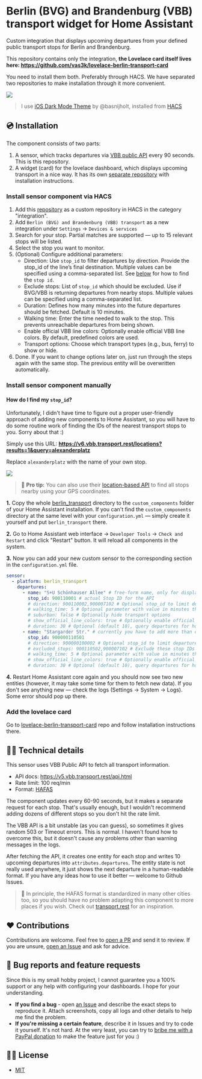 # Berlin (BVG) and Brandenburg (VBB) transport widget for Home Assistant

Custom integration that displays upcoming departures from your defined public transport stops for Berlin and Brandenburg.

This repository contains only the integration, **the Lovelace card itself lives here: https://github.com/vas3k/lovelace-berlin-transport-card**

You need to install them both. Preferably through HACS. We have separated two repositories to make installation through it more convenient.

![](./docs/screenshots/timetable-card.jpg)

> I use [iOS Dark Mode Theme](https://github.com/basnijholt/lovelace-ios-dark-mode-theme) by @basnijholt, installed from [HACS](https://hacs.xyz/)

## 💿 Installation

The component consists of two parts:

1. A sensor, which tracks departures via [VBB public API](https://v6.vbb.transport.rest/api.html#get-stopsiddepartures) every 90 seconds. This is this repository.
2. A widget (card) for the lovelace dashboard, which displays upcoming transport in a nice way. It has its own [separate repository](https://github.com/vas3k/lovelace-berlin-transport-card) with installation instructions.

### Install sensor component via HACS

1. Add this [repository](https://github.com/vas3k/home-assistant-berlin-transport) as a custom repository in HACS in the category "integration".
1. Add `Berlin (BVG) and Brandenburg (VBB) transport` as a new integration under `Settings` -> `Devices & services`  
1. Search for your stop. Partial matches are supported — up to 15 relevant stops will be listed.
1. Select the stop you want to monitor.
1. (Optional) Configure additional parameters:
    - Direction: Use `stop_id` to filter departures by direction. Provide the stop_id of the line’s final destination. Multiple values can be specified using a comma-separated list. See [below](#how-do-i-find-my-stop_id) for how to find the `stop id`.
    - Exclude stops: List of `stop_id` which should be excluded. Use if BVG/VBB is returning departures from nearby stops. Multiple values can be specified using a comma-separated list.
    - Duration: Defines how many minutes into the future departures should be fetched. Default is 10 minutes.
    - Walking time: Enter the time needed to walk to the stop. This prevents unreachable departures from being shown.
    - Enable official VBB line colors: Optionally enable official VBB line colors. By default, predefined colors are used.
    - Transport options: Choose which transport types (e.g., bus, ferry) to show or hide.
1. Done. If you want to change options later on, just run through the steps again with the same stop. The previous entity will be overwritten automatically.

### Install sensor component manually

#### How do I find my `stop_id`?

Unfortunately, I didn't have time to figure out a proper user-friendly approach of adding new components to Home Assistant, so you will have to do some routine work of finding the IDs of the nearest transport stops to you. Sorry about that :)

Simply use this URL: **https://v6.vbb.transport.rest/locations?results=1&query=alexanderplatz**

Replace `alexanderplatz` with the name of your own stop.

![](./docs/screenshots/stop-id-api.jpg)

> 🧐 **Pro tip:**
> You can also use their [location-based API](https://v6.vbb.transport.rest/api.html#get-stopsnearby) to find all stops nearby using your GPS coordinates.

**1.** Copy the whole [berlin_transport](./custom_components/) directory to the `custom_components` folder of your Home Assistant installation. If you can't find the `custom_components` directory at the same level with your `configuration.yml` — simply create it yourself and put `berlin_transport` there.

**2.** Go to Home Assistant web interface -> `Developer Tools` -> `Check and Restart` and click "Restart" button. It will reload all components in the system.

**3.** Now you can add your new custom sensor to the corresponding section in the `configuration.yml` file.

```yaml
sensor:
  - platform: berlin_transport
    departures:
      - name: "S+U Schönhauser Allee" # free-form name, only for display purposes
        stop_id: 900110001 # actual Stop ID for the API
        # direction: 900110002,900007102 # Optional stop_id to limit departures for a specific direction (same URL as to find the stop_id), multiple Values can be specified using a comma separated list
        # walking_time: 5 # Optional parameter with value in minutes that hides transport closer than N minutes
        # suburban: false # Optionally hide transport options
        # show_official_line_colors: true # Optionally enable official VBB line colors. By default predefined colors will be used.
        # duration: 30 # Optional (default 10), query departures for how many minutes from now?
      - name: "Stargarder Str." # currently you have to add more than one stop to track
        stop_id: 900000110501
        # direction: 900000100002 # Optional stop_id to limit departures for a specific direction (same URL as to find the stop_id), multiple Values can be specified using a comma separated list
        # excluded_stops: 900110502,900007102 # Exclude these stop IDs from the departures, duplicate departures may be shown for nearby stations
        # walking_time: 5 # Optional parameter with value in minutes that hide transport closer than N minutes
        # show_official_line_colors: true # Optionally enable official VBB line colors. By default predefined colors will be used.
        # duration: 30 # Optional (default 10), query departures for how many minutes from now?
```

**4.** Restart Home Assistant core again and you should now see two new entities (however, it may take some time for them to fetch new data). If you don't see anything new — check the logs (Settings -> System -> Logs). Some error should pop up there.

### Add the lovelace card

Go to [lovelace-berlin-transport-card](https://github.com/vas3k/lovelace-berlin-transport-card) repo and follow installation instructions there.

## 👩‍💻 Technical details

This sensor uses VBB Public API to fetch all transport information.

- API docs: https://v5.vbb.transport.rest/api.html
- Rate limit: 100 req/min
- Format: [HAFAS](https://github.com/public-transport/hafas-client)

The component updates every 60-90 seconds, but it makes a separate request for each stop. That's usually enough, but I wouldn't recommend adding dozens of different stops so you don't hit the rate limit.

The VBB API is a bit unstable (as you can guess), so sometimes it gives random 503 or Timeout errors. This is normal. I haven't found how to overcome this, but it doesn't cause any problems other than warning messages in the logs.

After fetching the API, it creates one entity for each stop and writes 10 upcoming departures into `attributes.departures`. The entity state is not really used anywhere, it just shows the next departure in a human-readable format. If you have any ideas how to use it better — welcome to Github Issues.

> 🤔
> In principle, the HAFAS format is standardized in many other cities too, so you should have no problem adapting this component to more places if you wish. Check out [transport.rest](https://transport.rest/) for an inspiration.

## ❤️ Contributions

Contributions are welcome. Feel free to [open a PR](https://github.com/vas3k/home-assistant-berlin-transport/pulls) and send it to review. If you are unsure, [open an Issue](https://github.com/vas3k/home-assistant-berlin-transport/issues) and ask for advice.

## 🐛 Bug reports and feature requests

Since this is my small hobby project, I cannot guarantee you a 100% support or any help with configuring your dashboards. I hope for your understanding.

- **If you find a bug** - open [an Issue](https://github.com/vas3k/home-assistant-berlin-transport/issues) and describe the exact steps to reproduce it. Attach screenshots, copy all logs and other details to help me find the problem.
- **If you're missing a certain feature**, describe it in Issues and try to code it yourself. It's not hard. At the very least, you can try to [bribe me with a PayPal donation](https://www.paypal.com/paypalme/vas3kcom) to make the feature just for you :)

## 👮‍♀️ License

- [MIT](./LICENSE.md)
